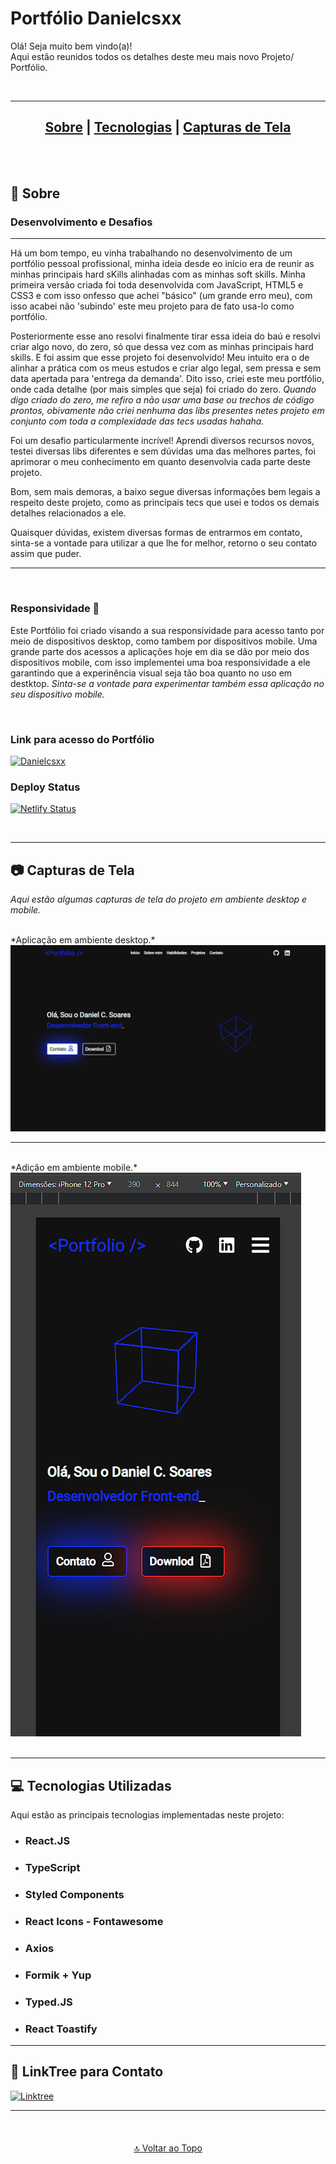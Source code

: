 # Portfólio Danielcsxx

Olá! Seja muito bem vindo(a)! <br/>
Aqui estão reunidos todos os detalhes deste meu mais novo Projeto/ Portfólio. <br/>

<br/>

---

<div style="text-align: center;">
  <h2>
    <a href="#-sobre">Sobre</a> |
    <a href="#-tecnologias-utilizadas">Tecnologias</a> |
    <a href="#-capturas-de-tela">Capturas de Tela</a>
  </h2>
</div>

<br/>
<br/>

## 🧠 Sobre

### Desenvolvimento e Desafios

---

Há um bom tempo, eu vinha trabalhando no desenvolvimento de um portfólio pessoal profissional, minha ideia desde eo início era de reunir as minhas principais hard sKills alinhadas com as minhas soft skills.
Minha primeira versão criada foi toda desenvolvida com JavaScript, HTML5 e CSS3 e com isso onfesso que achei "básico" (um grande erro meu), com isso acabei não 'subindo' este meu projeto para de fato usa-lo como portfólio.

Posteriormente esse ano resolvi finalmente tirar essa ideia do baú e resolvi criar algo novo, do zero, só que dessa vez com as minhas principais hard skills.
E foi assim que esse projeto foi desenvolvido! Meu intuito era o de alinhar a prática com os meus estudos e criar algo legal, sem pressa e sem data apertada para 'entrega da demanda'.
Dito isso, criei este meu portfólio, onde cada detalhe (por mais simples que seja) foi criado do zero. _*Quando digo criado do zero, me refiro a não usar uma base ou trechos de código prontos,
obivamente não criei nenhuma das libs presentes netes projeto em conjunto com toda a complexidade das tecs usadas hahaha.*_

Foi um desafio particularmente incrível! Aprendi diversos recursos novos, testei diversas libs diferentes e sem dúvidas uma das melhores partes,
foi aprimorar o meu conhecimento em quanto desenvolvia cada parte deste projeto.

Bom, sem mais demoras, a baixo segue diversas informações bem legais a respeito deste projeto, como as principais tecs que usei e todos os demais detalhes relacionados a ele.

Quaisquer dúvidas, existem diversas formas de entrarmos em contato, sinta-se a vontade para utilizar a que lhe for melhor, retorno o seu contato assim que puder.

---

<br/>

### Responsividade 🎯

Este Portfólio foi criado visando a sua responsividade para acesso tanto por meio de dispositivos desktop, como tambem por dispositivos mobile.
Uma grande parte dos acessos a aplicações hoje em dia se dão por meio dos dispositivos mobile, com isso implementei uma boa responsividade a ele
garantindo que a experinência visual seja tão boa quanto no uso em destktop.
_Sinta-se a vontade para experimentar também essa aplicação no seu dispositivo mobile._

<br/>

### Link para acesso do Portfólio

[![Danielcsxx](https://img.shields.io/badge/Danielcsxx%20🚀-Portfólio-152AE6)](https://danielcsxx.netlify.app)

### Deploy Status

[![Netlify Status](https://api.netlify.com/api/v1/badges/51b21e4b-eb81-493b-bb93-d7a86eb74289/deploy-status)](https://app.netlify.com/sites/danielcsxx/deploys)

<br/>

---

## 📷 Capturas de Tela

_*Aqui estão algumas capturas de tela do projeto em ambiente desktop e mobile.*_ <br/>

<br/>
*Aplicação em ambiente desktop.*
<br/>

<div>
<img src="/src/pictures/Portfolio-Desktop01.png" alt="Profile Danielcsxx Desktop" width:"50%">

</div>

---

<br/>
*Adição em ambiente mobile.*
<br/>

<div>
<img src="./src/pictures/Portfolio-Mobile01.png" alt="Profile Danielcsxx Mobile" width:"60%">
</div>

<br/>

---

## 💻 Tecnologias Utilizadas

Aqui estão as principais tecnologias implementadas neste projeto:

- ### React.JS
- ### TypeScript
- ### Styled Components
- ### React Icons - Fontawesome
- ### Axios
- ### Formik + Yup
- ### Typed.JS
- ### React Toastify

---

## 🚀 LinkTree para Contato

[![Linktree](https://img.shields.io/badge/linktree-39E09B?style=for-the-badge&logo=linktree&logoColor=white)](https://linktr.ee/daniel.csxx)

---

<br/>

<div style="text-align: center;">
  <a href="#supermarkerlist" style="display: inline-block; margin-top: 20px;">🔝 Voltar ao Topo</a>
</div>
